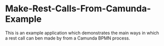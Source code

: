 # Make-Rest-Calls-From-Camunda-Example
This is an example application which demonstrates the main ways in which a rest call can ben made by from a Camunda BPMN process. 
